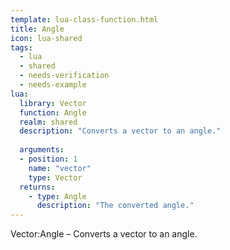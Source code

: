 ```yaml
---
template: lua-class-function.html
title: Angle
icon: lua-shared
tags:
  - lua
  - shared
  - needs-verification
  - needs-example
lua:
  library: Vector
  function: Angle
  realm: shared
  description: "Converts a vector to an angle."
  
  arguments:
  - position: 1
    name: "vector"
    type: Vector
  returns:
    - type: Angle
      description: "The converted angle."
---
```


<div class="lua__search__keywords">
Vector:Angle &#x2013; Converts a vector to an angle.
</div>
